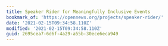 ```yaml
---
title: Speaker Rider for Meaningfully Inclusive Events
bookmark_of: 'https://opennews.org/projects/speaker-rider/'
date: '2021-02-15T09:34:58.110Z'
modified: '2021-02-15T09:34:58.110Z'
guid: 2695cea7-6d6f-4a29-a55b-30ece6eca949
---
```

 
